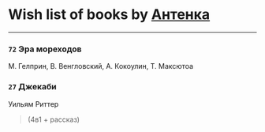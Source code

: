 # Wish list of books by [Антенка](https://plus.google.com/u/0/118158645037334943900/)
---

### `72` Эра мореходов
М. Гелприн, В. Венгловский, А. Кокоулин, Т. Максютоа

### `27` Джекаби
Уильям Риттер
> (4в1 + рассказ)

